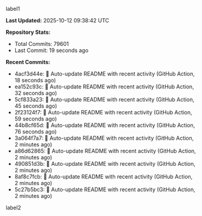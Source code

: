 
label1 
<!-- ACTIVITY_START -->
**Last Updated:** 2025-10-12 09:38:42 UTC

**Repository Stats:**
- Total Commits: 79601
- Last Commit: 19 seconds ago

**Recent Commits:**
- 4acf3d44e: 🤖 Auto-update README with recent activity (GitHub Action, 18 seconds ago)
- ea152c93c: 🤖 Auto-update README with recent activity (GitHub Action, 32 seconds ago)
- 5cf833a23: 🤖 Auto-update README with recent activity (GitHub Action, 45 seconds ago)
- 2f23124f7: 🤖 Auto-update README with recent activity (GitHub Action, 59 seconds ago)
- 44b8cf65d: 🤖 Auto-update README with recent activity (GitHub Action, 76 seconds ago)
- 3a064f7a7: 🤖 Auto-update README with recent activity (GitHub Action, 2 minutes ago)
- a86d62865: 🤖 Auto-update README with recent activity (GitHub Action, 2 minutes ago)
- 490851d3b: 🤖 Auto-update README with recent activity (GitHub Action, 2 minutes ago)
- 8af8c7fcb: 🤖 Auto-update README with recent activity (GitHub Action, 2 minutes ago)
- 5c27b5bc3: 🤖 Auto-update README with recent activity (GitHub Action, 2 minutes ago)
<!-- ACTIVITY_END -->

label2

